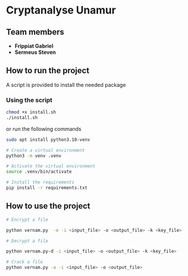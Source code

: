 # Cryptanalyse Unamur

## Team members

- **Frippiat Gabriel**
- **Sermeus Steven**

## How to run the project

A script is provided to install the needed package

### Using the script

```bash
chmod +x install.sh
./install.sh
```

or run the following commands

```bash
sudo apt install python3.10-venv

# Create a virtual environment
python3 -m venv .venv

# Activate the virtual environment
source .venv/bin/activate

# Install the requirements
pip install -r requirements.txt
```

## How to use the project

```bash
# Encrypt a file

python vernam.py  -e -i <input_file> -o <output_file> -k <key_file>
```

```bash
# Decrypt a file

python vernam.py-d -i <input_file> -o <output_file> -k <key_file>
```

```bash
# Crack a file
python vernam.py -a -i <input_file> -o <output_file>
```
